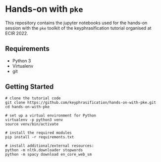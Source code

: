# Hands-on with `pke`

This repository contains the jupyter notebooks used for the hands-on session with the `pke` toolkit of the keyphrasification tutorial organised at ECIR 2022.

## Requirements

 * Python 3
 * Virtualenv
 * git

## Getting Started

```
# clone the tutorial code
git clone https://github.com/keyphrasification/hands-on-with-pke.git
cd hands-on-with-pke

# set up a virtual environment for Python
virtualenv -p python3 venv
source venv/bin/activate

# install the required modules
pip install -r requirements.txt

# install additional/external resources:
python -m nltk.downloader stopwords
python -m spacy download en_core_web_sm
```
